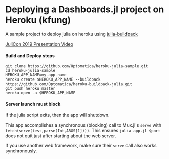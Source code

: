 # Deploying a Dashboards.jl project on Heroku (kfung)

A sample project to deploy julia on heroku using [julia-buildpack](https://github.com/Optomatica/heroku-buildpack-julia)

[JuliCon 2019 Presentation Video](https://www.youtube.com/watch?v=p--assaV64g)

#### Build and Deploy steps
```
git clone https://github.com/Optomatica/heroku-julia-sample.git
cd heroku-julia-sample
HEROKU_APP_NAME=my-app-name
heroku create $HEROKU_APP_NAME --buildpack https://github.com/Optomatica/heroku-buildpack-julia.git
git push heroku master
heroku open -a $HEROKU_APP_NAME
```

#### Server launch must block

If the julia script exits, then the app will shutdown.

This app accomplishes a synchronous (blocking) call to Mux.jl's `serve` with `fetch(serve(test,parse(Int,ARGS[1])))`. This ensures `julia app.jl $port` does not quit just after starting about the web server.

If you use another web framework, make sure their `serve` call also works synchronously.
